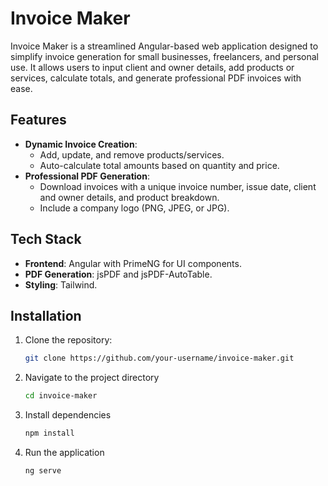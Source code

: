 # Invoice Maker

Invoice Maker is a streamlined Angular-based web application designed to simplify invoice generation for small businesses, freelancers, and personal use. It allows users to input client and owner details, add products or services, calculate totals, and generate professional PDF invoices with ease.

## Features

- **Dynamic Invoice Creation**:
  - Add, update, and remove products/services.
  - Auto-calculate total amounts based on quantity and price.
- **Professional PDF Generation**:
  - Download invoices with a unique invoice number, issue date, client and owner details, and product breakdown.
  - Include a company logo (PNG, JPEG, or JPG).

## Tech Stack

- **Frontend**: Angular with PrimeNG for UI components.
- **PDF Generation**: jsPDF and jsPDF-AutoTable.
- **Styling**: Tailwind.

## Installation

1. Clone the repository:
   ```bash
   git clone https://github.com/your-username/invoice-maker.git
   ```
2. Navigate to the project directory
   ```bash
   cd invoice-maker
   ```
3. Install dependencies
   ```bash
   npm install
   ```
4. Run the application
   ```bash
   ng serve
   ```
